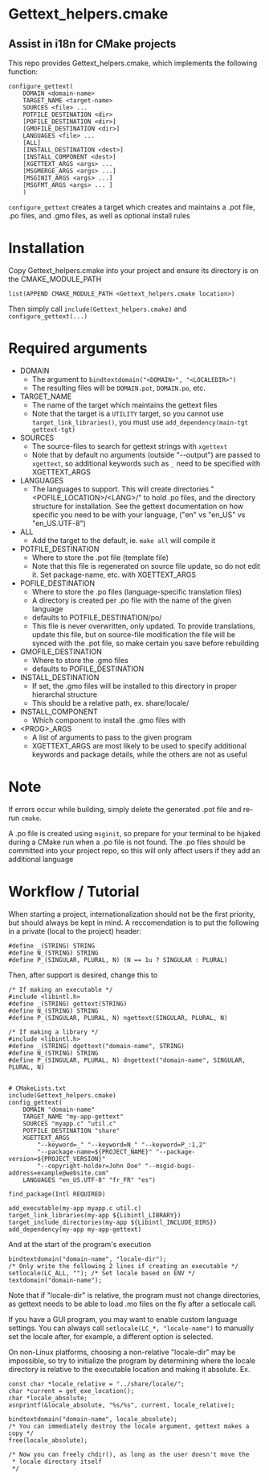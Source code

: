 # Gettext_helpers.cmake

## Assist in i18n for CMake projects

This repo provides Gettext_helpers.cmake, which implements the following function:

    configure_gettext(
        DOMAIN <domain-name>
        TARGET_NAME <target-name>
        SOURCES <file> ...
        POTFILE_DESTINATION <dir>
        [POFILE_DESTINATION <dir>]
        [GMOFILE_DESTINATION <dir>]
        LANGUAGES <file> ...
        [ALL]
        [INSTALL_DESTINATION <dest>]
        [INSTALL_COMPONENT <dest>]
        [XGETTEXT_ARGS <args> ...
        [MSGMERGE_ARGS <args> ...]
        [MSGINIT_ARGS <args> ...]
        [MSGFMT_ARGS <args> ... ]
        )

```configure_gettext``` creates a target <target-name> which creates and
maintains a .pot file, .po files, and .gmo files, as well as optional
install rules

# Installation

Copy Gettext_helpers.cmake into your project and ensure its directory
is on the CMAKE_MODULE_PATH

    list(APPEND CMAKE_MODULE_PATH <Gettext_helpers.cmake location>)

Then simply call ```include(Gettext_helpers.cmake)``` and ```configure_gettext(...)```

# Required arguments

* DOMAIN
    - The argument to ```bindtextdomain("<DOMAIN>", "<LOCALEDIR>")```
    - The resulting files will be ```DOMAIN.pot```, ```DOMAIN.po```, etc.
* TARGET_NAME
    - The name of the target which maintains the gettext files
    - Note that the target is a ```UTILITY``` target, so you cannot use
    ```target_link_libraries()```, you must use
    ```add_dependency(main-tgt gettext-tgt)```
* SOURCES
    - The source-files to search for gettext strings with ```xgettext```
    - Note that by default no arguments (outside "--output") are passed to
    ```xgettext```, so additional keywords such as ```_``` need to be specified
    with XGETTEXT_ARGS
* LANGUAGES
    - The languages to support. This will create directories
    "<POFILE_LOCATION>/\<LANG>/" to hold .po files, and the directory structure
    for installation. See the gettext documentation on how specific you need
    to be with your language, ("en" vs "en_US" vs "en_US.UTF-8")
* ALL
    - Add the target to the default, ie. ```make all``` will compile it
* POTFILE_DESTINATION
    - Where to store the .pot file (template file)
    - Note that this file is regenerated on source file update, so
    do not edit it. Set package-name, etc. with XGETTEXT_ARGS
* POFILE_DESTINATION
    - Where to store the .po files (language-specific translation files)
    - A directory is created per .po file with the name of the given language
    - defaults to POTFILE_DESTINATION/po/
    - This file is never overwritten, only updated. To provide translations,
    update this file, but on source-file modification the file will be synced
    with the .pot file, so make certain you save before rebuilding
* GMOFILE_DESTINATION
    - Where to store the .gmo files
    - defaults to POFILE_DESTINATION
* INSTALL_DESTINATION
    - If set, the .gmo files will be installed to this directory in proper
    hierarchal structure
    - This should be a relative path, ex. share/locale/
* INSTALL_COMPONENT
    - Which component to install the .gmo files with
* \<PROG>_ARGS
    - A list of arguments to pass to the given program
    - XGETTEXT_ARGS are most likely to be used to specify additional keywords and
    package details, while the others are not as useful

# Note

If errors occur while building, simply delete the generated .pot file and re-run
```cmake```.

A .po file is created using ```msginit```, so prepare for your terminal to be hijaked
during a CMake run when a .po file is not found. The .po files should be committed
into your project repo, so this will only affect users if they add an additional
language

# Workflow / Tutorial

When starting a project, internationalization should not be the first priority,
but should always be kept in mind. A reccomendation is to put the following in a
private (local to the project) header:

    #define _(STRING) STRING
    #define N_(STRING) STRING
    #define P_(SINGULAR, PLURAL, N) (N == 1u ? SINGULAR : PLURAL)

Then, after support is desired, change this to

    /* If making an executable */
    #include <libintl.h>
    #define _(STRING) gettext(STRING)
    #define N_(STRING) STRING
    #define P_(SINGULAR, PLURAL, N) ngettext(SINGULAR, PLURAL, N)

    /* If making a library */
    #include <libintl.h>
    #define _(STRING) dgettext("domain-name", STRING)
    #define N_(STRING) STRING
    #define P_(SINGULAR, PLURAL, N) dngettext("domain-name", SINGULAR, PLURAL, N)


    # CMakeLists.txt
    include(Gettext_helpers.cmake)
    config_gettext(
        DOMAIN "domain-name"
        TARGET_NAME "my-app-gettext"
        SOURCES "myapp.c" "util.c"
        POTFILE_DESTINATION "share"
        XGETTEXT_ARGS 
            "--keyword=_" "--keyword=N_" "--keyword=P_:1,2"
            "--package-name=${PROJECT_NAME}" "--package-version=${PROJECT_VERSION}"
            "--copyright-holder=John Doe" "--msgid-bugs-address=example@website.com"
        LANGUAGES "en_US.UTF-8" "fr_FR" "es")

    find_package(Intl REQUIRED)

    add_executable(my-app myapp.c util.c)
    target_link_libraries(my-app ${Libintl_LIBRARY})
    target_include_directories(my-app ${Libintl_INCLUDE_DIRS})
    add_dependency(my-app my-app-gettext)

And at the start of the program's execution

    bindtextdomain("domain-name", "locale-dir");
    /* Only write the following 2 lines if creating an executable */
    setlocale(LC_ALL, ""); /* Set locale based on ENV */
    textdomain("domain-name");

Note that if "locale-dir" is relative, the program must not change directories,
as gettext needs to be able to load .mo files on the fly after a setlocale call.

If you have a GUI program, you may want to enable custom language settings. You
can always call ```setlocale(LC_*, "locale-name")``` to manually set the locale
after, for example, a different option is selected.

On non-Linux platforms, choosing a non-relative "locale-dir" may be impossible,
so try to initialize the program by determining where the locale directory is
relative to the executable location and making it absolute. Ex.

    const char *locale_relative = "../share/locale/";
    char *current = get_exe_location();
    char *locale_absolute;
    asnprintf(&locale_absolute, "%s/%s", current, locale_relative);

    bindtextdomain("domain-name", locale_absolute);
    /* You can immediately destroy the locale argument, gettext makes a copy */
    free(locale_absolute);

    /* Now you can freely chdir(), as long as the user doesn't move the
     * locale directory itself
     */
